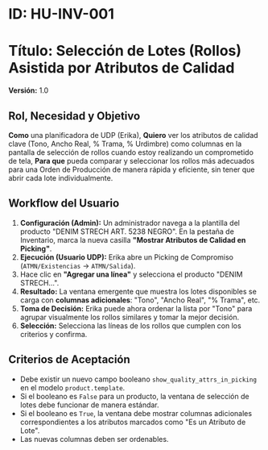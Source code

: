 # ID: HU-INV-001
# Título: Selección de Lotes (Rollos) Asistida por Atributos de Calidad
**Versión:** 1.0

## Rol, Necesidad y Objetivo

**Como** una planificadora de UDP (Erika),
**Quiero** ver los atributos de calidad clave (Tono, Ancho Real, % Trama, % Urdimbre) como columnas en la pantalla de selección de rollos cuando estoy realizando un comprometido de tela,
**Para que** pueda comparar y seleccionar los rollos más adecuados para una Orden de Producción de manera rápida y eficiente, sin tener que abrir cada lote individualmente.

## Workflow del Usuario

1.  **Configuración (Admin):** Un administrador navega a la plantilla del producto "DENIM STRECH ART. 5238 NEGRO". En la pestaña de Inventario, marca la nueva casilla **"Mostrar Atributos de Calidad en Picking"**.
2.  **Ejecución (Usuario UDP):** Erika abre un Picking de Compromiso (`ATMN/Existencias` -> `ATMN/Salida`).
3.  Hace clic en **"Agregar una línea"** y selecciona el producto "DENIM STRECH...".
4.  **Resultado:** La ventana emergente que muestra los lotes disponibles se carga con **columnas adicionales**: "Tono", "Ancho Real", "% Trama", etc.
5.  **Toma de Decisión:** Erika puede ahora ordenar la lista por "Tono" para agrupar visualmente los rollos similares y tomar la mejor decisión.
6.  **Selección:** Selecciona las líneas de los rollos que cumplen con los criterios y confirma.

## Criterios de Aceptación

-   Debe existir un nuevo campo booleano `show_quality_attrs_in_picking` en el modelo `product.template`.
-   Si el booleano es `False` para un producto, la ventana de selección de lotes debe funcionar de manera estándar.
-   Si el booleano es `True`, la ventana debe mostrar columnas adicionales correspondientes a los atributos marcados como "Es un Atributo de Lote".
-   Las nuevas columnas deben ser ordenables.
